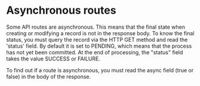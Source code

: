 # Asynchronous routes

Some API routes are asynchronous. This means that the final state when creating or modifying a record is not in the response body. To know the final status, you must query the record via the HTTP GET method and read the 'status' field. By default it is set to PENDING, which means that the process has not yet been committed. At the end of processing, the "status" field takes the value SUCCESS or FAILURE.

To find out if a route is asynchronous, you must read the async field (true or false) in the body of the response.

